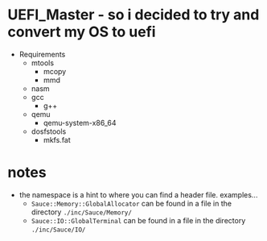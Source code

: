 # UEFI_Master - so i decided to try and convert my OS to uefi

- Requirements
    - mtools
        - mcopy
        - mmd
    - nasm
    - gcc
        - g++
    - qemu
        - qemu-system-x86_64
    - dosfstools
        - mkfs.fat



# notes
- the namespace is a hint to where you can find a header file. examples...
    - `Sauce::Memory::GlobalAllocator` can be found in a file in the directory `./inc/Sauce/Memory/`
    - `Sauce::IO::GlobalTerminal` can be found in a file in the directory `./inc/Sauce/IO/`


